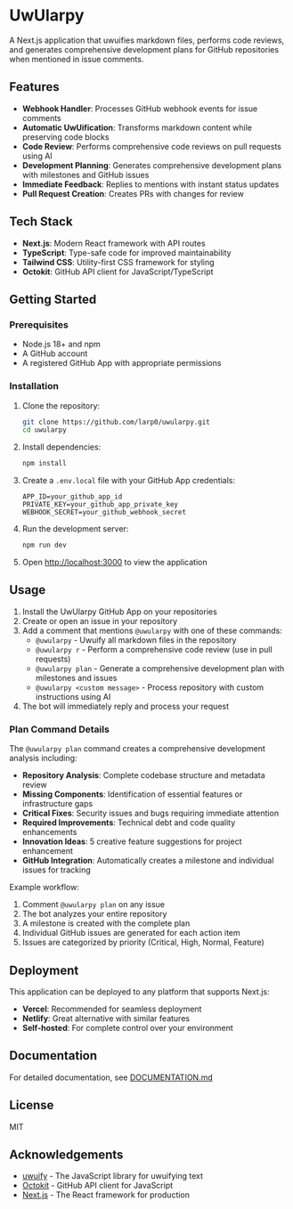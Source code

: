 # UwUlarpy

A Next.js application that uwuifies markdown files, performs code reviews, and generates comprehensive development plans for GitHub repositories when mentioned in issue comments.

## Features

- **Webhook Handler**: Processes GitHub webhook events for issue comments
- **Automatic UwUification**: Transforms markdown content while preserving code blocks
- **Code Review**: Performs comprehensive code reviews on pull requests using AI
- **Development Planning**: Generates comprehensive development plans with milestones and GitHub issues
- **Immediate Feedback**: Replies to mentions with instant status updates
- **Pull Request Creation**: Creates PRs with changes for review

## Tech Stack

- **Next.js**: Modern React framework with API routes
- **TypeScript**: Type-safe code for improved maintainability
- **Tailwind CSS**: Utility-first CSS framework for styling
- **Octokit**: GitHub API client for JavaScript/TypeScript

## Getting Started

### Prerequisites

- Node.js 18+ and npm
- A GitHub account
- A registered GitHub App with appropriate permissions

### Installation

1. Clone the repository:
   ```bash
   git clone https://github.com/larp0/uwularpy.git
   cd uwularpy
   ```

2. Install dependencies:
   ```bash
   npm install
   ```

3. Create a `.env.local` file with your GitHub App credentials:
   ```
   APP_ID=your_github_app_id
   PRIVATE_KEY=your_github_app_private_key
   WEBHOOK_SECRET=your_github_webhook_secret
   ```

4. Run the development server:
   ```bash
   npm run dev
   ```

5. Open [http://localhost:3000](http://localhost:3000) to view the application

## Usage

1. Install the UwUlarpy GitHub App on your repositories
2. Create or open an issue in your repository
3. Add a comment that mentions `@uwularpy` with one of these commands:
   - `@uwularpy` - Uwuify all markdown files in the repository
   - `@uwularpy r` - Perform a comprehensive code review (use in pull requests)
   - `@uwularpy plan` - Generate a comprehensive development plan with milestones and issues
   - `@uwularpy <custom message>` - Process repository with custom instructions using AI
4. The bot will immediately reply and process your request

### Plan Command Details

The `@uwularpy plan` command creates a comprehensive development analysis including:

- **Repository Analysis**: Complete codebase structure and metadata review
- **Missing Components**: Identification of essential features or infrastructure gaps
- **Critical Fixes**: Security issues and bugs requiring immediate attention
- **Required Improvements**: Technical debt and code quality enhancements
- **Innovation Ideas**: 5 creative feature suggestions for project enhancement
- **GitHub Integration**: Automatically creates a milestone and individual issues for tracking

Example workflow:
1. Comment `@uwularpy plan` on any issue
2. The bot analyzes your entire repository
3. A milestone is created with the complete plan
4. Individual GitHub issues are generated for each action item
5. Issues are categorized by priority (Critical, High, Normal, Feature)

## Deployment

This application can be deployed to any platform that supports Next.js:

- **Vercel**: Recommended for seamless deployment
- **Netlify**: Great alternative with similar features
- **Self-hosted**: For complete control over your environment

## Documentation

For detailed documentation, see [DOCUMENTATION.md](DOCUMENTATION.md)

## License

MIT

## Acknowledgements

- [uwuify](https://www.npmjs.com/package/uwuify) - The JavaScript library for uwuifying text
- [Octokit](https://github.com/octokit) - GitHub API client for JavaScript
- [Next.js](https://nextjs.org/) - The React framework for production
